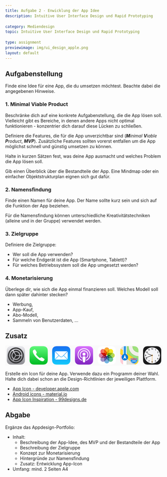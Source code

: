 ```yaml
---
title: Aufgabe 2 - Enwicklung der App Idee
description: Intuitive User Interface Design und Rapid Prototyping

category: Mediendesign
topic: Intuitive User Interface Design und Rapid Prototyping

type: assignment
previewimage: img/ui_design_apple.png
layout: default
---
```


## Aufgabenstellung

Finde eine Idee für eine App, die du umsetzen möchtest. Beachte dabei die angegebenen Hinweise.

### 1. Minimal Viable Product

Beschränke dich auf eine konkrete Aufgabenstellung, die die App lösen soll. Vielleicht gibt es Bereiche, in denen andere Apps nicht optimal funktionieren - konzentrier dich darauf diese Lücken zu schließen. 

Definiere die Features, die für die App unverzichtbar sind (_**M**inimal **V**iable **P**roduct_, _**MVP**_). Zusätzliche Features sollten vorerst entfallen um die App möglichst schnell und günstig umsetzen zu können.

Halte in kurzen Sätzen fest, was deine App ausmacht und welches Problem die App lösen soll.

Gib einen Überblick über die Bestandteile der App. Eine Mindmap oder ein einfacher Objektstrukturplan eignen sich gut dafür.

### 2. Namensfindung

Finde einen Namen für deine App. Der Name sollte kurz sein und sich auf die Funktion der App beziehen. 

Für die Namensfindung können unterschiedliche Kreativitätstechniken (alleine und in der Gruppe) verwendet werden.

### 3. Zielgruppe

Definiere die Zielgruppe:

- Wer soll die App verwenden?
- Für welche Endgerät ist die App (Smartphone, Tablett)?
- Für welches Betriebssystem soll die App umgesetzt werden?

### 4. Monetarisierung

Überlege dir, wie sich die App einmal finanzieren soll. Welches Modell soll dann später dahinter stecken?
- Werbung,
- App-Kauf, 
- Abo-Modell, 
- Sammeln von Benutzerdaten, ...


## Zusatz

![Designing Intuitive User Experiences](img/ui_design_apple_icons.png)

Erstelle ein Icon für deine App. Verwende dazu ein Programm deiner Wahl. Halte dich dabei schon an die Design-Richtlinien der jeweiligen Plattform.

- [App Icon - developer.apple.com](https://developer.apple.com/design/human-interface-guidelines/ios/icons-and-images/app-icon/)
- [Android icons - material.io](https://material.io/design/platform-guidance/android-icons.html)
- [App Icon Inspiration - 99designs.de](https://99designs.de/blog/design-kreativitaet/app-icon-inspiration/)


## Abgabe
Ergänze das Appdesign-Portfolio:
- Inhalt:
  - Beschreibung der App-Idee, des MVP und der Bestandteile der App
  - Beschreibung der Zielgruppe
  - Konzept zur Monetarisierung
  - Hintergründe zur Namensfindung
  - Zusatz: Entwicklung App-Icon
- Umfang: mind. 2 Seiten A4
